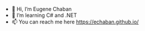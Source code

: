 - 👋 Hi, I’m Eugene Chaban
- 🌱 I’m learning C# and .NET
- 📫 You can reach me here https://echaban.github.io/
